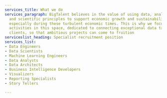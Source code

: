 ```yaml
---
services_title: What we do
services_paragraph: BigTalent believes in the value of using data, analytics techniques,
  and scientific principles to support economic growth and sustainability of businesses,
  especially during these turbulent economic times. This is why we focus our recruitment
  activities in this space, dedicated to connecting exceptional data talent to our
  clients, so that ambitious projects can come to fruition
serviceslist_heading: Specialist recruitment position
services_list:
- Data Engineers
- Data Scientists
- Machine Learning Engineers
- Data Analysts
- Data Architects
- Business Intelligence Developers
- Visualizers
- Reporting Specialists
- Story Tellers

---
```

